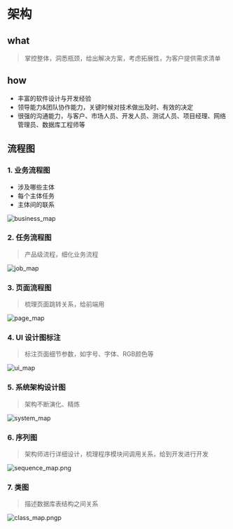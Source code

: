 # 架构

## what
> 掌控整体，洞悉瓶颈，给出解决方案，考虑拓展性，为客户提供需求清单

## how
* 丰富的软件设计与开发经验
* 领导能力&团队协作能力，关键时候对技术做出及时、有效的决定
* 很强的沟通能力，与客户、市场人员、开发人员、测试人员、项目经理、网络管理员、数据库工程师等


## 流程图

### 1. 业务流程图

* 涉及哪些主体
* 每个主体任务
* 主体间的联系

![business_map](../images/business_map.png)


### 2. 任务流程图
> 产品级流程，细化业务流程

![job_map](../images/job_map.png)


### 3. 页面流程图
> 梳理页面跳转关系，给前端用


![page_map](../images/page_map.png)


### 4. UI 设计图标注
> 标注页面细节参数，如字号、字体、RGB颜色等


![ui_map](../images/ui_map.png)


### 5. 系统架构设计图
> 架构不断演化、精炼


![system_map](../images/system_map.png)


### 6. 序列图
> 架构师进行详细设计，梳理程序模块间调用关系，给到开发进行开发


![sequence_map.png](../images/sequence_map.png)


### 7. 类图
> 描述数据库表结构之间关系


![class_map.pngp](../images/class_map.png)